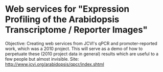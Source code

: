 Web services for "Expression Profiling of the Arabidopsis Transcriptome / Reporter Images"
==========================================================================================

Objective: Creating web services from JCVI's qPCR and promoter-reported work, which was a 2010 project. This will serve as a demo of how to perpetuate these (2010 project data in general) results which are useful to a few people but almost invisible. Site: http://www.jcvi.org/arabidopsis/qpcr/index.shtml
